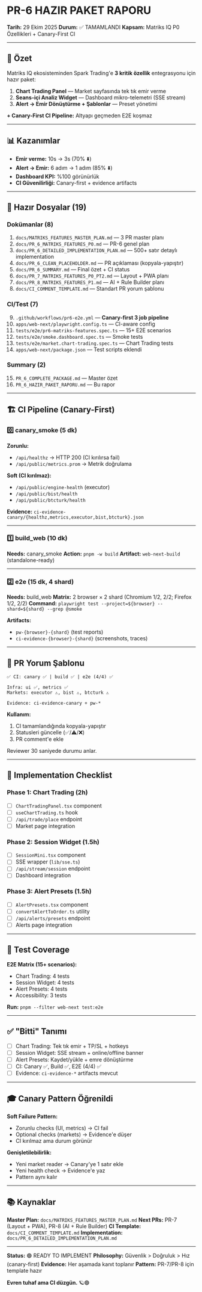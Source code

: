 # PR-6 HAZIR PAKET RAPORU

**Tarih:** 29 Ekim 2025
**Durum:** ✅ TAMAMLANDI
**Kapsam:** Matriks IQ P0 Özellikleri + Canary-First CI

---

## 🎯 Özet

Matriks IQ ekosisteminden Spark Trading'e **3 kritik özellik** entegrasyonu için hazır paket:

1. **Chart Trading Panel** — Market sayfasında tek tık emir verme
2. **Seans-içi Analiz Widget** — Dashboard mikro-telemetri (SSE stream)
3. **Alert → Emir Dönüştürme + Şablonlar** — Preset yönetimi

**+ Canary-First CI Pipeline:** Altyapı geçmeden E2E koşmaz

---

## 📊 Kazanımlar

- **Emir verme:** 10s → 3s (70% ⬇️)
- **Alert → Emir:** 6 adım → 1 adım (85% ⬇️)
- **Dashboard KPI:** %100 görünürlük
- **CI Güvenilirliği:** Canary-first + evidence artifacts

---

## 📂 Hazır Dosyalar (19)

### Dokümanlar (8)
1. `docs/MATRIKS_FEATURES_MASTER_PLAN.md` — 3 PR master planı
2. `docs/PR_6_MATRIKS_FEATURES_P0.md` — PR-6 genel plan
3. `docs/PR_6_DETAILED_IMPLEMENTATION_PLAN.md` — 500+ satır detaylı implementation
4. `docs/PR_6_CLEAN_PLACEHOLDER.md` — PR açıklaması (kopyala-yapıştır)
5. `docs/PR_6_SUMMARY.md` — Final özet + CI status
6. `docs/PR_7_MATRIKS_FEATURES_P0_PT2.md` — Layout + PWA planı
7. `docs/PR_8_MATRIKS_FEATURES_P1.md` — AI + Rule Builder planı
8. `docs/CI_COMMENT_TEMPLATE.md` — Standart PR yorum şablonu

### CI/Test (7)
9. `.github/workflows/pr6-e2e.yml` — **Canary-first 3 job pipeline**
10. `apps/web-next/playwright.config.ts` — CI-aware config
11. `tests/e2e/pr6-matriks-features.spec.ts` — 15+ E2E scenarios
12. `tests/e2e/smoke.dashboard.spec.ts` — Smoke tests
13. `tests/e2e/market.chart-trading.spec.ts` — Chart Trading tests
14. `apps/web-next/package.json` — Test scripts eklendi

### Summary (2)
15. `PR_6_COMPLETE_PACKAGE.md` — Master özet
16. `PR_6_HAZIR_PAKET_RAPORU.md` — Bu rapor

---

## 🏗️ CI Pipeline (Canary-First)

### 0️⃣ canary_smoke (5 dk)

**Zorunlu:**
- `/api/healthz` → HTTP 200 (CI kırılırsa fail)
- `/api/public/metrics.prom` → Metrik doğrulama

**Soft (CI kırılmaz):**
- `/api/public/engine-health` (executor)
- `/api/public/bist/health`
- `/api/public/btcturk/health`

**Evidence:** `ci-evidence-canary/{healthz,metrics,executor,bist,btcturk}.json`

---

### 1️⃣ build_web (10 dk)

**Needs:** canary_smoke
**Action:** `pnpm -w build`
**Artifact:** `web-next-build` (standalone-ready)

---

### 2️⃣ e2e (15 dk, 4 shard)

**Needs:** build_web
**Matrix:** 2 browser × 2 shard (Chromium 1/2, 2/2; Firefox 1/2, 2/2)
**Command:** `playwright test --project=${browser} --shard=${shard} --grep @smoke`

**Artifacts:**
- `pw-{browser}-{shard}` (test reports)
- `ci-evidence-{browser}-{shard}` (screenshots, traces)

---

## 📝 PR Yorum Şablonu

```text
✅ CI: canary ✅ | build ✅ | e2e (4/4) ✅

Infra: ui ✅, metrics ✅
Markets: executor ⚠️, bist ⚠️, btcturk ⚠️

Evidence: ci-evidence-canary + pw-*
```

**Kullanım:**
1. CI tamamlandığında kopyala-yapıştır
2. Statusleri güncelle (✅/⚠️/❌)
3. PR comment'e ekle

Reviewer 30 saniyede durumu anlar.

---

## 🚀 Implementation Checklist

### Phase 1: Chart Trading (2h)
- [ ] `ChartTradingPanel.tsx` component
- [ ] `useChartTrading.ts` hook
- [ ] `/api/trade/place` endpoint
- [ ] Market page integration

### Phase 2: Session Widget (1.5h)
- [ ] `SessionMini.tsx` component
- [ ] SSE wrapper (`lib/sse.ts`)
- [ ] `/api/stream/session` endpoint
- [ ] Dashboard integration

### Phase 3: Alert Presets (1.5h)
- [ ] `AlertPresets.tsx` component
- [ ] `convertAlertToOrder.ts` utility
- [ ] `/api/alerts/presets` endpoint
- [ ] Alerts page integration

---

## 🧪 Test Coverage

**E2E Matrix (15+ scenarios):**
- Chart Trading: 4 tests
- Session Widget: 4 tests
- Alert Presets: 4 tests
- Accessibility: 3 tests

**Run:** `pnpm --filter web-next test:e2e`

---

## ✅ "Bitti" Tanımı

- [ ] Chart Trading: Tek tık emir + TP/SL + hotkeys
- [ ] Session Widget: SSE stream + online/offline banner
- [ ] Alert Presets: Kaydet/yükle + emre dönüştürme
- [ ] CI: Canary ✅, Build ✅, E2E (4/4) ✅
- [ ] Evidence: `ci-evidence-*` artifacts mevcut

---

## 🎓 Canary Pattern Öğrenildi

**Soft Failure Pattern:**
- Zorunlu checks (UI, metrics) → CI fail
- Optional checks (markets) → Evidence'e düşer
- CI kırılmaz ama durum görünür

**Genişletilebilirlik:**
- Yeni market reader → Canary'ye 1 satır ekle
- Yeni health check → Evidence'e yaz
- Pattern aynı kalır

---

## 📚 Kaynaklar

**Master Plan:** `docs/MATRIKS_FEATURES_MASTER_PLAN.md`
**Next PRs:** PR-7 (Layout + PWA), PR-8 (AI + Rule Builder)
**CI Template:** `docs/CI_COMMENT_TEMPLATE.md`
**Implementation:** `docs/PR_6_DETAILED_IMPLEMENTATION_PLAN.md`

---

**Status:** 🟢 READY TO IMPLEMENT
**Philosophy:** Güvenlik > Doğruluk > Hız (canary-first)
**Evidence:** Her aşamada kanıt toplanır
**Pattern:** PR-7/PR-8 için template hazır

**Evren tuhaf ama CI düzgün.** 🪐🟢

